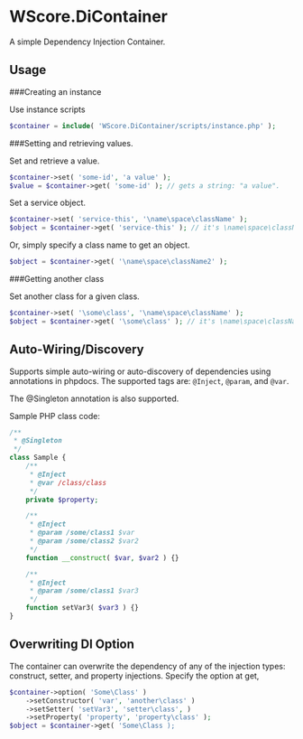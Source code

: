 WScore.DiContainer
==================

A simple Dependency Injection Container. 


Usage
-----

###Creating an instance

Use instance scripts

```php
$container = include( 'WScore.DiContainer/scripts/instance.php' );
```

###Setting and retrieving values.

Set and retrieve a value.

```php
$container->set( 'some-id', 'a value' );
$value = $container->get( 'some-id' ); // gets a string: "a value".
```

Set a service object.

```php
$container->set( 'service-this', '\name\space\className' );
$object = $container->get( 'service-this' ); // it's \name\space\className class.
```

Or, simply specify a class name to get an object.

```php
$object = $container->get( '\name\space\className2' );
```

###Getting another class

Set another class for a given class.

```php
$container->set( '\some\class', '\name\space\className' );
$object = $container->get( '\some\class' ); // it's \name\space\className class.
```

Auto-Wiring/Discovery
---------------------

Supports simple auto-wiring or auto-discovery of dependencies using annotations in phpdocs.
The supported tags are: `@Inject`, `@param`, and `@var`.

The @Singleton annotation is also supported.

Sample PHP class code:

```php
/**
 * @Singleton
 */
class Sample {
    /**
     * @Inject
     * @var /class/class
     */
    private $property;

    /**
     * @Inject
     * @param /some/class1 $var
     * @param /some/class2 $var2
     */
    function __construct( $var, $var2 ) {}

    /**
     * @Inject
     * @param /some/class1 $var3
     */
    function setVar3( $var3 ) {}
}
```


Overwriting DI Option
---------------------

The container can overwrite the dependency of any of the injection types: construct, setter, and property injections.
Specify the option at get,

```php
$container->option( 'Some\Class' )
    ->setConstructor( 'var', 'another\class' )
    ->setSetter( 'setVar3', 'setter\class', )
    ->setProperty( 'property', 'property\class' );
$object = $container->get( 'Some\Class );
```

